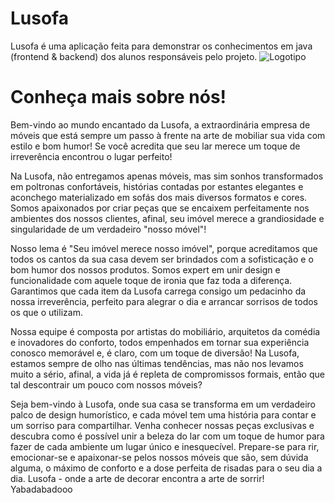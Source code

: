 # Lusofa
Lusofa é uma aplicação feita para demonstrar os conhecimentos em java (frontend & backend) dos alunos responsáveis pelo projeto.
![Logotipo](https://github.com/Gontijo8199/Lusofa/blob/main/Lusofa-update/src/main/java/images/Meu%20projeto.png) 
# Conheça mais sobre nós!
Bem-vindo ao mundo encantado da Lusofa, a extraordinária empresa de móveis que está sempre um passo à frente na arte de mobiliar sua vida com estilo e bom humor! Se você acredita que seu lar merece um toque de irreverência encontrou o lugar perfeito!

Na Lusofa, não entregamos apenas móveis, mas sim sonhos transformados em poltronas confortáveis, histórias contadas por estantes elegantes e aconchego materializado em sofás dos mais diversos formatos e cores. Somos apaixonados por criar peças que se encaixem perfeitamente nos ambientes dos nossos clientes, afinal, seu imóvel merece a grandiosidade e singularidade de um verdadeiro "nosso móvel"!

Nosso lema é "Seu imóvel merece nosso imóvel", porque acreditamos que todos os cantos da sua casa devem ser brindados com a sofisticação e o bom humor dos nossos produtos. Somos expert em unir design e funcionalidade com aquele toque de ironia que faz toda a diferença. Garantimos que cada item da Lusofa carrega consigo um pedacinho da nossa irreverência, perfeito para alegrar o dia e arrancar sorrisos de todos os que o utilizam.

Nossa equipe é composta por artistas do mobiliário, arquitetos da comédia e inovadores do conforto, todos empenhados em tornar sua experiência conosco memorável e, é claro, com um toque de diversão! Na Lusofa, estamos sempre de olho nas últimas tendências, mas não nos levamos muito a sério, afinal, a vida já é repleta de compromissos formais, então que tal descontrair um pouco com nossos móveis?

Seja bem-vindo à Lusofa, onde sua casa se transforma em um verdadeiro palco de design humorístico, e cada móvel tem uma história para contar e um sorriso para compartilhar. Venha conhecer nossas peças exclusivas e descubra como é possível unir a beleza do lar com um toque de humor para fazer de cada ambiente um lugar único e inesquecível. Prepare-se para rir, emocionar-se e apaixonar-se pelos nossos móveis que são, sem dúvida alguma, o máximo de conforto e a dose perfeita de risadas para o seu dia a dia. Lusofa - onde a arte de decorar encontra a arte de sorrir!
Yabadabadooo
